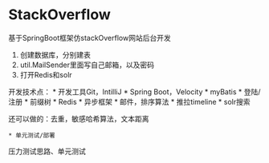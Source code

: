 # StackOverflow
基于SpringBoot框架仿stackOverflow网站后台开发
1. 创建数据库，分别建表
2. util.MailSender里面写自己邮箱，以及密码
3. 打开Redis和solr

开发技术点：
	* 开发工具Git，IntilliJ
	* Spring Boot，Velocity
	* myBatis
	* 登陆/注册
	* 前缀树
	* Redis
	* 异步框架
	* 邮件，排序算法
	* 推拉timeline
	* solr搜索     

还可以做的：去重，敏感哈希算法，文本距离


	* 单元测试/部署

压力测试思路、单元测试
